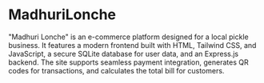 # MadhuriLonche
"Madhuri Lonche" is an e-commerce platform designed for a local pickle business. It features a modern frontend built with HTML, Tailwind CSS, and JavaScript, a secure SQLite database for user data, and an Express.js backend. The site supports seamless payment integration, generates QR codes for transactions, and calculates the total bill for customers.
